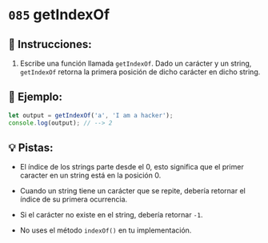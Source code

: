 # `085` getIndexOf

## 📝 Instrucciones: 

1. Escribe una función llamada `getIndexOf`. Dado un carácter y un string, `getIndexOf` retorna la primera posición de dicho carácter en dicho string.

## 📎 Ejemplo:

```js
let output = getIndexOf('a', 'I am a hacker');
console.log(output); // --> 2
```

## 💡 Pistas:

+ El índice de los strings parte desde el 0, esto significa que el primer caracter en un string está en la posición 0.

+ Cuando un string tiene un carácter que se repite, debería retornar el índice de su primera ocurrencia.

+ Si el carácter no existe en el string, debería retornar `-1`.

+ No uses el método `indexOf()` en tu implementación.
